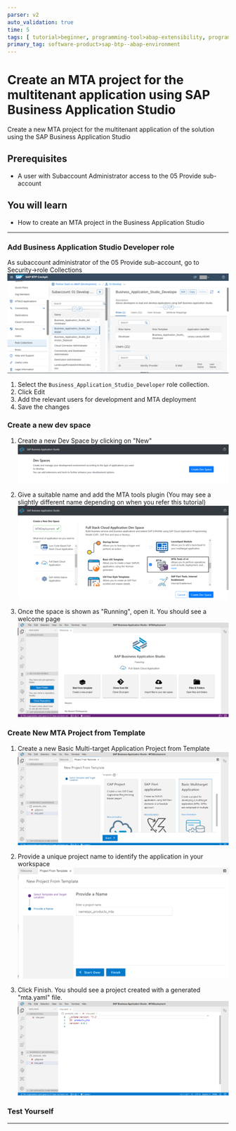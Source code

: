 ```yaml
---
parser: v2
auto_validation: true
time: 5
tags: [ tutorial>beginner, programming-tool>abap-extensibility, programming-tool>abap-development]
primary_tag: software-product>sap-btp--abap-environment
---
```


# Create an MTA project for the multitenant application using SAP Business Application Studio
<!-- description --> Create a new MTA project for the multitenant application of the solution using the SAP Business Application Studio

## Prerequisites
 - A user with Subaccount Administrator access to the 05 Provide sub-account

## You will learn
  - How to create an MTA project in the Business Application Studio

---

### Add Business Application Studio Developer role


As subaccount administrator of the 05 Provide sub-account, go to Security→role Collections
![BAS Developer](BASDeveloper.png)

1. Select the `Business_Application_Studio_Developer` role collection.
2. Click Edit
3. Add the relevant users for development and MTA deployment
4. Save the changes


### Create a new dev space


1. Create a new Dev Space by clicking on "New"
![New Dev Space](NewDevSpace.png)

2. Give a suitable name and add the MTA tools plugin (You may see a slightly different name depending on when you refer this tutorial)
![MTA Tools](MTAToolsPlugin.png)

3. Once the space is shown as "Running", open it.
You should see a welcome page
![Business Application Studio Welcome](BASWelcome.png)



### Create New MTA Project from Template


1. Create a new Basic Multi-target Application Project from Template
![BAS MTA Template](BASMTATemplate.png)

2. Provide a unique project name to identify the application in your workspace  
![MTA Project Name](MTAProjName.png)

3. Click Finish. You should see a project created with a generated "mta.yaml" file.
![MTA Content](mtaContent.png)


### Test Yourself




---

